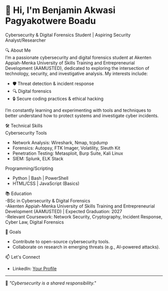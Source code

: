 # 👋 Hi, I'm Benjamin Akwasi Pagyakotwere Boadu  
Cybersecurity & Digital Forensics Student | Aspiring Security Analyst/Researcher  


🔍 About Me  
I’m a passionate cybersecurity and digital forensics student at Akenten Appiah-Menka University of Skills Training and Entrepreneurial Development (AAMUSTED), dedicated to exploring the intersection of technology, security, and investigative analysis. My interests include:  
- 🛡️ Threat detection & incident response  
- 🔍 Digital forensics 
- 🔒 Secure coding practices & ethical hacking  

I’m constantly learning and experimenting with tools and techniques to better understand how to protect systems and investigate cyber incidents.

 🛠️ Technical Skills  
Cybersecurity Tools  
- Network Analysis: Wireshark, Nmap, tcpdump  
- Forensics: Autopsy, FTK Imager, Volatility, Sleuth Kit  
- Penetration Testing: Metasploit, Burp Suite, Kali Linux  
- SIEM: Splunk, ELK Stack  

Programming/Scripting 
- Python | Bash | PowerShell  
- HTML/CSS | JavaScript (Basics)  


📚 Education  
-BSc in Cybersecurity & Digital Forensics  
-Akenten Appiah-Menka University of Skills Training and Entrepreneurial Development (AAMUSTED) | Expected Graduation: 2027  
-Relevant Coursework: Network Security, Cryptography, Incident Response, Cyber Law, Digital Forensics  

 🎯 Goals  
- Contribute to open-source cybersecurity tools.    
- Collaborate on research in emerging threats (e.g., AI-powered attacks).  


📫 Let's Connect  
 
- LinkedIn: [Your Profile](https://www.linkedin.com/in/benjamin-akwasi-pagyakotwere-boadu-736b56301)  


---

🔐 *"Cybersecurity is a shared responsibility."*  
